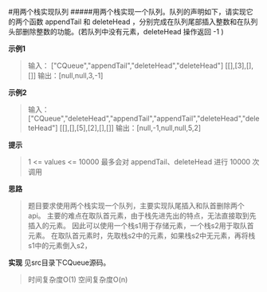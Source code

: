 #用两个栈实现队列
#####用两个栈实现一个队列。队列的声明如下，请实现它的两个函数 appendTail 和 deleteHead ，分别完成在队列尾部插入整数和在队列头部删除整数的功能。(若队列中没有元素，deleteHead 操作返回 -1 )

**示例1**
>输入：
    ["CQueue","appendTail","deleteHead","deleteHead"]
    [[],[3],[],[]]
>输出：[null,null,3,-1]

**示例2**
>输入：
 ["CQueue","deleteHead","appendTail","appendTail","deleteHead","deleteHead"]
 [[],[],[5],[2],[],[]]
>输出：[null,-1,null,null,5,2]

**提示**
>1 <= values <= 10000
>最多会对 appendTail、deleteHead 进行 10000 次调用

**思路**
>题目要求使用两个栈实现一个队列，主要实现队尾插入和队首删除两个api。
>主要的难点在取队首元素，由于栈先进先出的特点，无法直接取到先插入的元素。
>因此可以使用一个栈s1用于存储元素，一个栈s2用于取队首元素。
>在取队首元素时，先取栈s2中的元素，如果栈s2中无元素，再将栈s1中的元素倒入s2，

**实现**
见src目录下CQueue源码。
> 时间复杂度O(1)  空间复杂度O(n)
